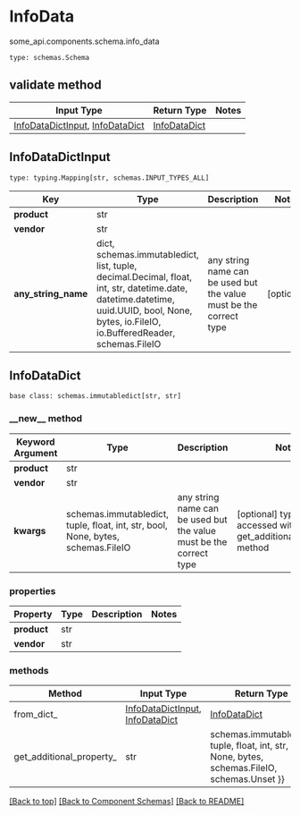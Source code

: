 # InfoData
some_api.components.schema.info_data
```
type: schemas.Schema
```

## validate method
Input Type | Return Type | Notes
------------ | ------------- | -------------
[InfoDataDictInput](#infodatadictinput), [InfoDataDict](#infodatadict) | [InfoDataDict](#infodatadict) |

## InfoDataDictInput
```
type: typing.Mapping[str, schemas.INPUT_TYPES_ALL]
```
Key | Type |  Description | Notes
------------ | ------------- | ------------- | -------------
**product** | str |  |
**vendor** | str |  |
**any_string_name** | dict, schemas.immutabledict, list, tuple, decimal.Decimal, float, int, str, datetime.date, datetime.datetime, uuid.UUID, bool, None, bytes, io.FileIO, io.BufferedReader, schemas.FileIO | any string name can be used but the value must be the correct type | [optional]

## InfoDataDict
```
base class: schemas.immutabledict[str, str]

```
### &lowbar;&lowbar;new&lowbar;&lowbar; method
Keyword Argument | Type | Description | Notes
---------------- | ---- | ----------- | -----
**product** | str |  |
**vendor** | str |  |
**kwargs** | schemas.immutabledict, tuple, float, int, str, bool, None, bytes, schemas.FileIO | any string name can be used but the value must be the correct type | [optional] typed value is accessed with the get_additional_property_ method

### properties
Property | Type | Description | Notes
-------- | ---- | ----------- | -----
**product** | str |  |
**vendor** | str |  |

### methods
Method | Input Type | Return Type | Notes
------ | ---------- | ----------- | ------
from_dict_ | [InfoDataDictInput](#infodatadictinput), [InfoDataDict](#infodatadict) | [InfoDataDict](#infodatadict) | a constructor
get_additional_property_ | str | schemas.immutabledict, tuple, float, int, str, bool, None, bytes, schemas.FileIO, schemas.Unset }} | provides type safety for additional properties

[[Back to top]](#top) [[Back to Component Schemas]](../../../README.md#Component-Schemas) [[Back to README]](../../../README.md)
